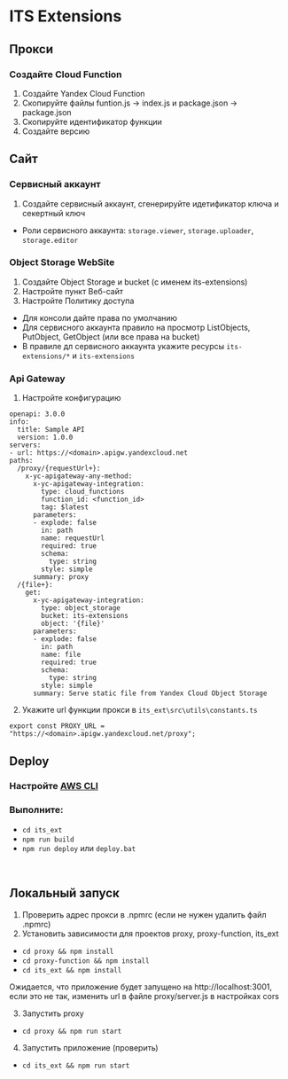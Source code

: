 # ITS Extensions

## Прокси

### Создайте Cloud Function

1. Создайте Yandex Cloud Function
2. Скопируйте файлы funtion.js -> index.js и package.json -> package.json
3. Скопируйте идентификатор функции
4. Создайте версию


## Сайт

### Сервисный аккаунт

1. Создайте сервисный аккаунт, сгенерируйте идетификатор ключа и секертный ключ
 - Роли сервисного аккаунта: ```storage.viewer```, ```storage.uploader```, ```storage.editor```

### Object Storage WebSite

1. Создайте Object Storage и bucket (с именем its-extensions)
2. Настройте пункт Веб-сайт
3. Настройте Политику доступа
  - Для консоли дайте права по умолчанию
  - Для сервисного аккаунта правило на просмотр ListObjects, PutObject, GetObject (или все права на bucket)
  - В правиле дл сервисного аккаунта укажите ресурсы `its-extensions/*` и `its-extensions`

### Api Gateway

1. Настройте конфигурацию
```
openapi: 3.0.0
info:
  title: Sample API
  version: 1.0.0
servers:
- url: https://<domain>.apigw.yandexcloud.net
paths:
  /proxy/{requestUrl+}:
    x-yc-apigateway-any-method:
      x-yc-apigateway-integration:
        type: cloud_functions
        function_id: <function_id>
        tag: $latest
      parameters:
      - explode: false
        in: path
        name: requestUrl
        required: true
        schema:
          type: string
        style: simple
      summary: proxy
  /{file+}:
    get:
      x-yc-apigateway-integration:
        type: object_storage
        bucket: its-extensions
        object: '{file}'
      parameters:
      - explode: false
        in: path
        name: file
        required: true
        schema:
          type: string
        style: simple
      summary: Serve static file from Yandex Cloud Object Storage
```
2. Укажите url функции прокси в `its_ext\src\utils\constants.ts`
```
export const PROXY_URL = "https://<domain>.apigw.yandexcloud.net/proxy";
```

## Deploy

### Настройте [AWS CLI](https://cloud.yandex.ru/docs/storage/tools/aws-cli) 

### Выполните:
  - ```cd its_ext```
  - ```npm run build```
  - ```npm run deploy``` или ```deploy.bat```

<br />

## Локальный запуск

1. Проверить адрес прокси в .npmrc (если не нужен удалить файл .npmrc)
2. Установить зависимости для проектов proxy, proxy-function, its_ext
  - ```cd proxy && npm install```
  - ```cd proxy-function && npm install```
  - ```cd its_ext && npm install```

Ожидается, что приложение будет запущено на http://localhost:3001, если это не так, изменить url в файле proxy/server.js в настройках cors

3. Запустить proxy
  - ```cd proxy && npm run start```
4. Запустить приложение (проверить)
  - ```cd its_ext && npm run start```
